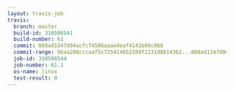```yaml
---
layout: travis-job
travis:
  branch: master
  build-id: 310506541
  build-number: 61
  commit: 008ad1347d94acfcf4586aaae4eaf4141b88c068
  commit-range: 96aa200cccaaf5c725414652289f2131d8614362...008ad1347d94acfcf4586aaae4eaf4141b88c068
  job-id: 310506544
  job-number: 61.1
  os-name: linux
  test-result: 0
---
```

